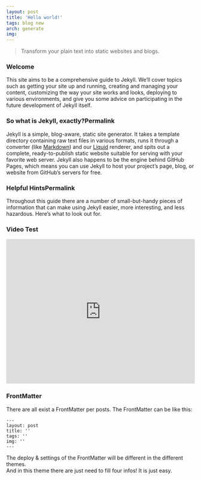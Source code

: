 ```yaml
---
layout: post
title: 'Hello world!'
tags: blog new
arch: generate
img: 
---
```


> Transform your plain text into static websites and blogs.

### Welcome
This site aims to be a comprehensive guide to Jekyll. We’ll cover topics such as getting your site up and running, creating and managing your content, customizing the way your site works and looks, deploying to various environments, and give you some advice on participating in the future development of Jekyll itself.

### So what is Jekyll, exactly?Permalink
Jekyll is a simple, blog-aware, static site generator. It takes a template directory containing raw text files in various formats, runs it through a converter (like [Markdown](https://daringfireball.net/projects/markdown/)) and our [Liquid](https://github.com/Shopify/liquid/wiki) renderer, and spits out a complete, ready-to-publish static website suitable for serving with your favorite web server. Jekyll also happens to be the engine behind GitHub Pages, which means you can use Jekyll to host your project’s page, blog, or website from GitHub’s servers for free.

### Helpful HintsPermalink
Throughout this guide there are a number of small-but-handy pieces of information that can make using Jekyll easier, more interesting, and less hazardous. Here’s what to look out for.

### Video Test
<iframe type="text/html" width="100%" height="385" src="http://www.youtube.com/embed/gfmjMWjn-Xg" frameborder="0"></iframe>

### FrontMatter
There are all exist a FrontMatter per posts. The FrontMatter can be like this:
```
---
layout: post
title: ''
tags: ''
img: ''
---
```
The deploy & settings of the FrontMatter will be different in the different themes.  
And in this theme there are just need to fill four infos! It is just easy.
